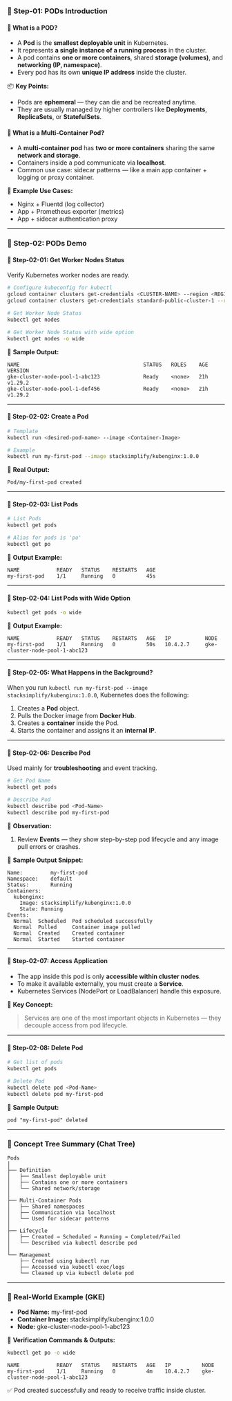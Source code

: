 ### 🧩 Step-01: PODs Introduction

#### 🧠 What is a POD?

* A **Pod** is the **smallest deployable unit** in Kubernetes.
* It represents **a single instance of a running process** in the cluster.
* A pod contains **one or more containers**, shared **storage (volumes)**, and **networking (IP, namespace)**.
* Every pod has its own **unique IP address** inside the cluster.

📦 **Key Points:**

* Pods are **ephemeral** — they can die and be recreated anytime.
* They are usually managed by higher controllers like **Deployments**, **ReplicaSets**, or **StatefulSets**.

#### 🧩 What is a Multi-Container Pod?

* A **multi-container pod** has **two or more containers** sharing the same **network and storage**.
* Containers inside a pod communicate via **localhost**.
* Common use case: sidecar patterns — like a main app container + logging or proxy container.

🧱 **Example Use Cases:**

* Nginx + Fluentd (log collector)
* App + Prometheus exporter (metrics)
* App + sidecar authentication proxy

---

### 🧩 Step-02: PODs Demo

#### 🧩 Step-02-01: Get Worker Nodes Status

Verify Kubernetes worker nodes are ready.

```bash
# Configure kubeconfig for kubectl
gcloud container clusters get-credentials <CLUSTER-NAME> --region <REGION> --project <PROJECT-NAME>
gcloud container clusters get-credentials standard-public-cluster-1 --region us-central1 --project kdaida123

# Get Worker Node Status
kubectl get nodes

# Get Worker Node Status with wide option
kubectl get nodes -o wide
```

📘 **Sample Output:**

```
NAME                                        STATUS   ROLES    AGE   VERSION
gke-cluster-node-pool-1-abc123              Ready    <none>   21h   v1.29.2
gke-cluster-node-pool-1-def456              Ready    <none>   21h   v1.29.2
```

---

#### 🧩 Step-02-02: Create a Pod

```bash
# Template
kubectl run <desired-pod-name> --image <Container-Image>

# Example
kubectl run my-first-pod --image stacksimplify/kubenginx:1.0.0
```

📘 **Real Output:**

```
Pod/my-first-pod created
```

---

#### 🧩 Step-02-03: List Pods

```bash
# List Pods
kubectl get pods

# Alias for pods is 'po'
kubectl get po
```

🧾 **Output Example:**

```
NAME            READY   STATUS    RESTARTS   AGE
my-first-pod    1/1     Running   0          45s
```

---

#### 🧩 Step-02-04: List Pods with Wide Option

```bash
kubectl get pods -o wide
```

📘 **Output Example:**

```
NAME            READY   STATUS    RESTARTS   AGE   IP           NODE
my-first-pod    1/1     Running   0          50s   10.4.2.7     gke-cluster-node-pool-1-abc123
```

---

#### 🧩 Step-02-05: What Happens in the Background?

When you run `kubectl run my-first-pod --image stacksimplify/kubenginx:1.0.0`, Kubernetes does the following:

1. Creates a **Pod** object.
2. Pulls the Docker image from **Docker Hub**.
3. Creates a **container** inside the Pod.
4. Starts the container and assigns it an **internal IP**.

---

#### 🧩 Step-02-06: Describe Pod

Used mainly for **troubleshooting** and event tracking.

```bash
# Get Pod Name
kubectl get pods

# Describe Pod
kubectl describe pod <Pod-Name>
kubectl describe pod my-first-pod
```

📘 **Observation:**

1. Review **Events** — they show step-by-step pod lifecycle and any image pull errors or crashes.

🧾 **Sample Output Snippet:**

```
Name:         my-first-pod
Namespace:    default
Status:       Running
Containers:
  kubenginx:
    Image: stacksimplify/kubenginx:1.0.0
    State: Running
Events:
  Normal  Scheduled  Pod scheduled successfully
  Normal  Pulled     Container image pulled
  Normal  Created    Created container
  Normal  Started    Started container
```

---

#### 🧩 Step-02-07: Access Application

* The app inside this pod is only **accessible within cluster nodes**.
* To make it available externally, you must create a **Service**.
* Kubernetes Services (NodePort or LoadBalancer) handle this exposure.

🧠 **Key Concept:**

> Services are one of the most important objects in Kubernetes — they decouple access from pod lifecycle.

---

#### 🧩 Step-02-08: Delete Pod

```bash
# Get list of pods
kubectl get pods

# Delete Pod
kubectl delete pod <Pod-Name>
kubectl delete pod my-first-pod
```

📘 **Sample Output:**

```
pod "my-first-pod" deleted
```

---

### 🌳 **Concept Tree Summary (Chat Tree)**

```
Pods
│
├── Definition
│   ├── Smallest deployable unit
│   ├── Contains one or more containers
│   └── Shared network/storage
│
├── Multi-Container Pods
│   ├── Shared namespaces
│   ├── Communication via localhost
│   └── Used for sidecar patterns
│
├── Lifecycle
│   ├── Created → Scheduled → Running → Completed/Failed
│   └── Described via kubectl describe pod
│
└── Management
    ├── Created using kubectl run
    ├── Accessed via kubectl exec/logs
    └── Cleaned up via kubectl delete pod
```

---

### 🧩 Real-World Example (GKE)

* **Pod Name:** my-first-pod
* **Container Image:** stacksimplify/kubenginx:1.0.0
* **Node:** gke-cluster-node-pool-1-abc123

🧾 **Verification Commands & Outputs:**

```bash
kubectl get po -o wide
```

```
NAME            READY   STATUS    RESTARTS   AGE   IP          NODE
my-first-pod    1/1     Running   0          4m    10.4.2.7    gke-cluster-node-pool-1-abc123
```

✅ Pod created successfully and ready to receive traffic inside cluster.
